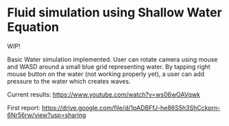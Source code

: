 # Fluid simulation using Shallow Water Equation

WIP!

Basic Water simulation implemented. User can rotate camera using mouse and WASD around a small blue grid representing water.
By tapping right mouse button on the water (not working properly yet), a user can add pressure to the water which creates waves.

Current results: https://www.youtube.com/watch?v=ws06wOAVqwk

First report: https://drive.google.com/file/d/1pADBFfJ-he86S5h3ShCckprn-6Nr56rw/view?usp=sharing
